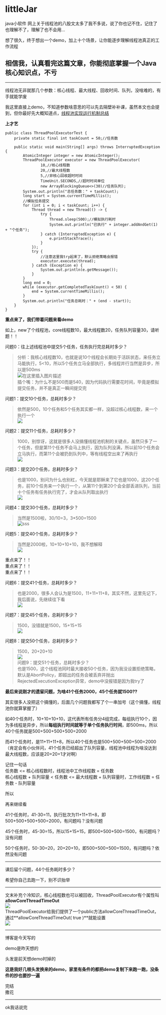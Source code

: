 # littleJar
java小软件
网上关于线程池的八股文太多了我不多说，说了你也记不住，记住了也理解不了，理解了也不会用…

想了很久，终于想出一个demo，加上十个场景，让你能逐步理解线程池真正的工作流程

## 相信我，认真看完这篇文章，你能彻底掌握一个Java核心知识点，不亏 ##

--------------------

线程池无非就那几个参数：核心线程、最大线程、回收时间、队列，没啥难的，有手就能学废

我这里直接上demo，不知道参数啥意思的可以先去隔壁补补课，虽然本文也会提到，但你最好先大概知道点，[线程池实现运行机制总结][Link 1]

**上才艺**

    public class ThreadPoolExecutorTest { 
        private static final int taskCount = 50;//任务数
    
        public static void main(String[] args) throws InterruptedException { 
            AtomicInteger integer = new AtomicInteger();
            ThreadPoolExecutor executor = new ThreadPoolExecutor(
                    10,//核心线程数
                    20,//最大线程数
                    5,//非核心回收超时时间
                    TimeUnit.SECONDS,//超时时间单位
                    new ArrayBlockingQueue<>(30)//任务队列);
            System.out.println("总任务数：" + taskCount);
            long start = System.currentTimeMillis();
            //模拟任务提交
            for (int i = 0; i < taskCount; i++) { 
                Thread thread = new Thread(() -> { 
                    try { 
                        Thread.sleep(500);//模拟执行耗时
                        System.out.println("已执行" + integer.addAndGet(1) + "个任务");
                    } catch (InterruptedException e) { 
                        e.printStackTrace();
                    }
                });
                try { 
                	//注意这里我try起来了，默认拒绝策略会报错
                    executor.execute(thread);
                } catch (Exception e) { 
                    System.out.println(e.getMessage());
                }
            }
            long end = 0;
            while (executor.getCompletedTaskCount() < 50) { 
                end = System.currentTimeMillis();
            }
            System.out.println("任务总耗时：" + (end - start));
        }
    }

**重点来了，我们带着问题来看demo**

如上，new了个线程池，core线程数10，最大线程数20，任务队列容量30，请听题！！

问题0：往上述线程池中提交5个任务，任务执行完总耗时多少？

> 分析：我核心线程数10，也就是说10个线程会长期处于活跃状态，来任务立马能执行，5<10，所以5个任务立马全部执行，多线程并行当然是异步，所以是500ms  
> ![在这里插入图片描述][ac95551b6a7e4f3cac678aec6aef1d8a.png]  
> 插个嘴：为什么不是500而是540，因为代码执行需要花时间，毕竟是模拟提交任务，并不是真正一瞬间提交完

问题1：提交10个任务，总耗时多少？

> 依然是500，10个任务和5个任务其实都一样，没超过核心线程数，来一个执行一个  
> ![][watermark_type_ZHJvaWRzYW5zZmFsbGJhY2s_shadow_50_text_Q1NETiBA6LSf5YC656iL5bqP54y_size_9_color_FFFFFF_t_70_g_se_x_16]

问题2：提交11个任务，总耗时多少？

> 1000，别惊讶，这就是很多人没搞懂线程池机制的关键点，虽然只多了一个任务，但是第11个任务不会马上执行，因为队列没满，所以前10个任务会立马执行，而第11个会被扔到队列中，等有线程空出来了再执行  
> ![][68ba90df46d54a58b100b027b01f6ee6.png]

问题3：提交20个任务，总耗时多少？

> 也是1000，别问为什么也别杠，今天就是耶稣来了它也是1000，这20个任务，前10个任务来一个执行一个，从第11个到第20个会全部丢进队列，当前十个任务有任务执行完了，才会从队列取出执行  
> ![][watermark_type_ZHJvaWRzYW5zZmFsbGJhY2s_shadow_50_text_Q1NETiBA6LSf5YC656iL5bqP54y_size_11_color_FFFFFF_t_70_g_se_x_16]

问题4：提交30个任务，总耗时多少？

> 当然是1500啦，30/10=3，3\*500=1500  
> ![sss](https://img-blog.csdnimg.cn/3035be9aa57e42bda6d870b666e7a892.png)

问题5：提交40个任务，总耗时多少？

> 当然是2000啦，10+10+10+10，我不想解释  
> ![][watermark_type_ZHJvaWRzYW5zZmFsbGJhY2s_shadow_50_text_Q1NETiBA6LSf5YC656iL5bqP54y_size_10_color_FFFFFF_t_70_g_se_x_16]

重点来了！！  
重点来了！！  
重点来了！！

问题6：提交41个任务，总耗时多少？

> 也是2000，很多人会认为是1500，11+11+11+8，其实不然，这里先记下，我后面说，先继续往下看  
> ![][watermark_type_ZHJvaWRzYW5zZmFsbGJhY2s_shadow_50_text_Q1NETiBA6LSf5YC656iL5bqP54y_size_12_color_FFFFFF_t_70_g_se_x_16]

问题7：提交45个任务，总耗时多少？

> 1500，没错就是1500，15+15+15  
> ![][watermark_type_ZHJvaWRzYW5zZmFsbGJhY2s_shadow_50_text_Q1NETiBA6LSf5YC656iL5bqP54y_size_10_color_FFFFFF_t_70_g_se_x_16 1]

问题8：提交50个任务，总耗时多少？

> 1500，20+20+10  
> ![][watermark_type_ZHJvaWRzYW5zZmFsbGJhY2s_shadow_50_text_Q1NETiBA6LSf5YC656iL5bqP54y_size_9_color_FFFFFF_t_70_g_se_x_16 1]  
> 问题9：提交51个任务，总耗时多少？  
> 也是1500，这个线程池同时最大接收50个任务，因为我没设置拒绝策略，默认是AbortPolicy，即超出的任务会被丢弃并抛出RejectedExecutionException异常，demo中没报错是因为我try了

**最后来说刚才的遗留问题，为啥41个任务2000，45个任务就1500??**

其实很多人没把这个搞懂的，后面几个问题我都写了个一串加号（这个搞懂，线程池你就算掌握了）

如40个任务时，10+10+10+10，这代表所有任务分4组完成，每组执行10个，因为多线程是异步，所以**每组执行时间就等于单个任务执行时间**，即500ms，所以40个任务就是500+500+500+500=2000

而41个任务时，是11+11+11+8，所以40个任务也是500+500+500+500=2000（肯定会有小伙伴问，41个任务已经超出了队列容量，线程池中线程为啥没达到最大线程数，应该是20+20+1才对啊）

记住一句话  
任务数 <= 核心线程数时，线程池中工作线程数 = 任务数  
核心线程数 + 队列容量 < 任务数 <= 最大线程数 + 队列容量时，工作线程数 = 任务数 - 队列容量

所以

再来继续看

41个任务时，41-30=11，执行批次为11+11+11+8，即500+500+500+500=2000，有问题吗？没有问题

45个任务时，45-30=15，所以15+15+15，即500+500+500=1500，有问题吗？没有问题

50个任务时，50-30=20，20+20+10，即500+500+500=1500，有问题吗？依然没有问题

--------------------

课后留个问题，44个任务耗时多少？

希望你自己去跑一下，别不识抬举

--------------------

文末补充个冷知识，核心线程数也可以被回收，ThreadPoolExecutor有个属性叫 **allowCoreThreadTimeOut**  
![][ac53d518628547b1b3e37ca36d96ff81.png]  
ThreadPoolExecutor给我们提供了一个public方法allowCoreThreadTimeOut，通过\*\*allowCoreThreadTimeOut( true )\*\*就能设置  
![][3035be9aa57e42bda6d870b666e7a892.png]

--------------------

博客是今天写的

demo是昨天想的

头发是前天想demo时掉的

**这是我好几根头发换来的demo，家里有条件的都把demo复制下来跑一跑，没条件的抄也要抄一遍**

完结  
撒花

--------------------

ok我话说完


[Link 1]: https://blog.csdn.net/qq_33709582/article/details/113614961
[ac95551b6a7e4f3cac678aec6aef1d8a.png]: https://img-blog.csdnimg.cn/ac95551b6a7e4f3cac678aec6aef1d8a.png
[watermark_type_ZHJvaWRzYW5zZmFsbGJhY2s_shadow_50_text_Q1NETiBA6LSf5YC656iL5bqP54y_size_9_color_FFFFFF_t_70_g_se_x_16]: https://img-blog.csdnimg.cn/7b33f218823740b592384bd1a38a51f0.png?x-oss-process=image/watermark,type_ZHJvaWRzYW5zZmFsbGJhY2s,shadow_50,text_Q1NETiBA6LSf5YC656iL5bqP54y_,size_9,color_FFFFFF,t_70,g_se,x_16
[68ba90df46d54a58b100b027b01f6ee6.png]: https://img-blog.csdnimg.cn/68ba90df46d54a58b100b027b01f6ee6.png
[watermark_type_ZHJvaWRzYW5zZmFsbGJhY2s_shadow_50_text_Q1NETiBA6LSf5YC656iL5bqP54y_size_11_color_FFFFFF_t_70_g_se_x_16]: https://img-blog.csdnimg.cn/e85dd22de38d42778fb4cfb526d3498d.png?x-oss-process=image/watermark,type_ZHJvaWRzYW5zZmFsbGJhY2s,shadow_50,text_Q1NETiBA6LSf5YC656iL5bqP54y_,size_11,color_FFFFFF,t_70,g_se,x_16
[watermark_type_ZHJvaWRzYW5zZmFsbGJhY2s_shadow_50_text_Q1NETiBA6LSf5YC656iL5bqP54y_size_13_color_FFFFFF_t_70_g_se_x_16]: https://img-blog.csdnimg.cn/54d2b511f0384fe1a4c889bda4d278fa.png?x-oss-process=image/watermark,type_ZHJvaWRzYW5zZmFsbGJhY2s,shadow_50,text_Q1NETiBA6LSf5YC656iL5bqP54y_,size_13,color_FFFFFF,t_70,g_se,x_16
[watermark_type_ZHJvaWRzYW5zZmFsbGJhY2s_shadow_50_text_Q1NETiBA6LSf5YC656iL5bqP54y_size_10_color_FFFFFF_t_70_g_se_x_16]: https://img-blog.csdnimg.cn/484e59dd1395494995f525ac6e56e0d9.png?x-oss-process=image/watermark,type_ZHJvaWRzYW5zZmFsbGJhY2s,shadow_50,text_Q1NETiBA6LSf5YC656iL5bqP54y_,size_10,color_FFFFFF,t_70,g_se,x_16
[watermark_type_ZHJvaWRzYW5zZmFsbGJhY2s_shadow_50_text_Q1NETiBA6LSf5YC656iL5bqP54y_size_12_color_FFFFFF_t_70_g_se_x_16]: https://img-blog.csdnimg.cn/cebaf769f44c486fabb2683be0dfabb8.png?x-oss-process=image/watermark,type_ZHJvaWRzYW5zZmFsbGJhY2s,shadow_50,text_Q1NETiBA6LSf5YC656iL5bqP54y_,size_12,color_FFFFFF,t_70,g_se,x_16
[watermark_type_ZHJvaWRzYW5zZmFsbGJhY2s_shadow_50_text_Q1NETiBA6LSf5YC656iL5bqP54y_size_10_color_FFFFFF_t_70_g_se_x_16 1]: https://img-blog.csdnimg.cn/95e0e7e46d424b37be2d4df2e72a59d6.png?x-oss-process=image/watermark,type_ZHJvaWRzYW5zZmFsbGJhY2s,shadow_50,text_Q1NETiBA6LSf5YC656iL5bqP54y_,size_10,color_FFFFFF,t_70,g_se,x_16
[watermark_type_ZHJvaWRzYW5zZmFsbGJhY2s_shadow_50_text_Q1NETiBA6LSf5YC656iL5bqP54y_size_9_color_FFFFFF_t_70_g_se_x_16 1]: https://img-blog.csdnimg.cn/c9250986a8414670bba5aa7b50473008.png?x-oss-process=image/watermark,type_ZHJvaWRzYW5zZmFsbGJhY2s,shadow_50,text_Q1NETiBA6LSf5YC656iL5bqP54y_,size_9,color_FFFFFF,t_70,g_se,x_16
[ac53d518628547b1b3e37ca36d96ff81.png]: https://img-blog.csdnimg.cn/ac53d518628547b1b3e37ca36d96ff81.png
[3035be9aa57e42bda6d870b666e7a892.png]: https://img-blog.csdnimg.cn/3035be9aa57e42bda6d870b666e7a892.png